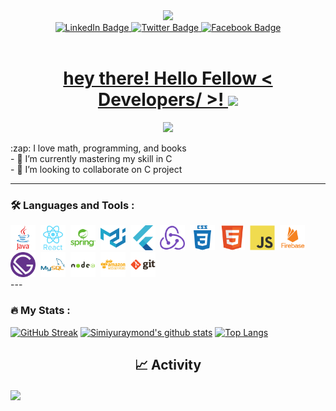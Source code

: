 <div id="header" align="center">
  <img src="https://media.giphy.com/media/fvx95jkua5th3YeThr/giphy.gif" width="200"/>
 
  </div>
  <div id="badges" align="center">
  <div id="badges" align="center">
  <a href="https://www.linkedin.com/in/simiyu-raymond-a5701b231/">
    <img src="https://img.shields.io/badge/LinkedIn-blue?style=for-the-badge&logo=linkedin&logoColor=white" alt="LinkedIn Badge"/>
  </a>
  <a href="https://twitter.com/ray_039">
    <img src="https://img.shields.io/badge/Twitter-blue?style=for-the-badge&logo=twitter&logoColor=white" alt="Twitter Badge"/>
  </a>
    <a href="https://www.facebook.com/simiyu.raymond">
      <img src="https://img.shields.io/badge/Facebook-blue?style=for-the-badge&logo=facebook&logoColor=white" alt="Facebook Badge"/>
      
</div>
</div>
  <div id="badges"align="center">
  <img src="https://komarev.com/ghpvc/?username=Ray026&style=flat-square&color=blue" alt=""/>
  </div>
  <h1 align="center">
  hey there! Hello Fellow < Developers/ >! 
  <img src="https://media.giphy.com/media/hvRJCLFzcasrR4ia7z/giphy.gif" width="30px"/>
</h1>
    <!-- Typing SVG by DenverCoder1 - https://github.com/Ray026/readme-typing-svg -->
<p align="center">
  <a href="https://github.com/Ray026/readme-typing-svg"><img src="https://readme-typing-svg.herokuapp.com/?lines=I'm%30Ray;A%30Passionate%30Software%30Engineer%30from%30Kenya;Always%30learning%30new%30things&font=Fira%30Code&center=true&width=460&height=50&color=FF6347&vCenter=true&size=22"></a>
    </p>
    :zap: I love math, programming, and books<br>
- 🌱 I’m currently mastering my skill in C<BR>
- 👯 I’m looking to collaborate on C project

   ---
  
  ### :hammer_and_wrench: Languages and Tools :
  <div>
  <img src="https://github.com/devicons/devicon/blob/master/icons/java/java-original-wordmark.svg" title="Java" alt="Java" width="40" height="40"/>&nbsp;
  <img src="https://github.com/devicons/devicon/blob/master/icons/react/react-original-wordmark.svg" title="React" alt="React" width="40" height="40"/>&nbsp;
  <img src="https://github.com/devicons/devicon/blob/master/icons/spring/spring-original-wordmark.svg" title="Spring" alt="Spring" width="40" height="40"/>&nbsp;
  <img src="https://github.com/devicons/devicon/blob/master/icons/materialui/materialui-original.svg" title="Material UI" alt="Material UI" width="40" height="40"/>&nbsp;
  <img src="https://github.com/devicons/devicon/blob/master/icons/flutter/flutter-original.svg" title="Flutter" alt="Flutter" width="40" height="40"/>&nbsp;
  <img src="https://github.com/devicons/devicon/blob/master/icons/redux/redux-original.svg" title="Redux" alt="Redux " width="40" height="40"/>&nbsp;
  <img src="https://github.com/devicons/devicon/blob/master/icons/css3/css3-plain-wordmark.svg"  title="CSS3" alt="CSS" width="40" height="40"/>&nbsp;
  <img src="https://github.com/devicons/devicon/blob/master/icons/html5/html5-original.svg" title="HTML5" alt="HTML" width="40" height="40"/>&nbsp;
  <img src="https://github.com/devicons/devicon/blob/master/icons/javascript/javascript-original.svg" title="JavaScript" alt="JavaScript" width="40" height="40"/>&nbsp;
  <img src="https://github.com/devicons/devicon/blob/master/icons/firebase/firebase-plain-wordmark.svg" title="Firebase" alt="Firebase" width="40" height="40"/>&nbsp;
  <img src="https://github.com/devicons/devicon/blob/master/icons/gatsby/gatsby-original.svg" title="Gatsby"  alt="Gatsby" width="40" height="40"/>&nbsp;
  <img src="https://github.com/devicons/devicon/blob/master/icons/mysql/mysql-original-wordmark.svg" title="MySQL"  alt="MySQL" width="40" height="40"/>&nbsp;
  <img src="https://github.com/devicons/devicon/blob/master/icons/nodejs/nodejs-original-wordmark.svg" title="NodeJS" alt="NodeJS" width="40" height="40"/>&nbsp;
  <img src="https://github.com/devicons/devicon/blob/master/icons/amazonwebservices/amazonwebservices-plain-wordmark.svg" title="AWS" alt="AWS" width="40" height="40"/>&nbsp;
  <img src="https://github.com/devicons/devicon/blob/master/icons/git/git-original-wordmark.svg" title="Git" **alt="Git" width="40" height="40"/>
</div>
 ---

### :fire: My Stats :<br>
  
[![GitHub Streak](http://github-readme-streak-stats.herokuapp.com?user=Ray026&theme=dark&hide_border=true&date_format=M%20j%5B%2C%20Y%5D)](https://git.io/streak-stats) [![Simiyuraymond's github stats](https://github-readme-stats.vercel.app/api?username=Ray026&count_private=true&show_icons=true&theme=radical&hide_rank=false)](https://github.com/Ray026/github-readme-stats)
[![Top Langs](https://github-readme-stats.vercel.app/api/top-langs/?username=Ray026)](https://github.com/Ray026/github-readme-stats)
  <h2 align="center">📈 Activity</h2>
<a href="https://github.com/Ray026/github-readme-activity-graph"> <img align="center" src="https://activity-graph.herokuapp.com/graph?username=Ray026&theme=material-palenight" /> </a>
